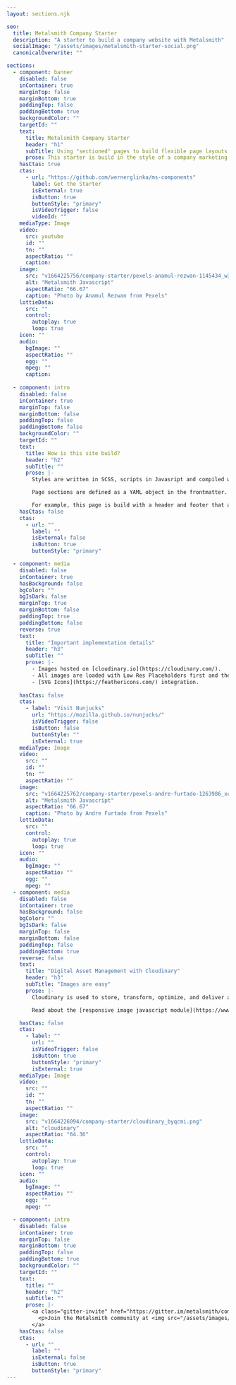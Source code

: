 ```yaml
---
layout: sections.njk

seo:
  title: Metalsmith Company Starter
  description: "A starter to build a company website with Metalsmith"
  socialImage: "/assets/images/metalsmith-starter-social.png"
  canonicalOverwrite: ""

sections:
  - component: banner
    disabled: false
    inContainer: true
    marginTop: false
    marginBottom: true
    paddingTop: false
    paddingBottom: true
    backgroundColor: ""
    targetId: ""
    text:
      title: Metalsmith Company Starter
      header: "h1"
      subTitle: Using "sectioned" pages to build flexible page layouts
      prose: This starter is build in the style of a company marketing site. The components on this site are bare-bone interpretations of common information presentation patterns that can be found on many corporate websites. [The source code for this site can be found on GitHub](https://github.com/wernerglinka/metalsmith-company-starter).
    hasCtas: true
    ctas:
      - url: "https://github.com/wernerglinka/ms-components"
        label: Get the Starter
        isExternal: true
        isButton: true
        buttonStyle: "primary"
        isVideoTrigger: false
        videoId: ""
    mediaType: Image
    video:
      src: youtube
      id: ""
      tn: ""
      aspectRatio: ""
      caption:
    image:
      src: "v1664225756/company-starter/pexels-anamul-rezwan-1145434_w33asu.jpg"
      alt: "Metalsmith Javascript"
      aspectRatio: "66.67"
      caption: "Photo by Anamul Rezwan from Pexels"
    lottieData:
      src: ""
      control:
        autoplay: true
        loop: true
    icon: ""
    audio:
      bgImage: ""
      aspectRatio: ""
      ogg: ""
      mpeg: ""
      caption:
   
  - component: intro
    disabled: false
    inContainer: true
    marginTop: false
    marginBottom: false
    paddingTop: false
    paddingBottom: false
    backgroundColor: ""
    targetId: ""
    text:
      title: How is this site build?
      header: "h2"
      subTitle: ""
      prose: |-
        Styles are written in SCSS, scripts in Javasript and compiled with Metalsmith plugins. Content is written in [Markdown](https://marked.js.org/) and templates are coded with [Nunjucks](https://mozilla.github.io/nunjucks/). **All page content is defined in the frontmatter of each page**. Except for blog pages, there are no long-text markdown sections. Rather, content text area fields in the page frontmatter are compiled into HTML with a Nunjucks filter. 

        Page sections are defined as a YAML object in the frontmatter. This approach lends itself to an easy integration with headless CMSs like forestry.io. Get more [detailed explanations in this blogpost](https://www.glinka.co/blog/building-flexible-page-layouts/).

        For example, this page is build with a header and footer that are the same for every page. Then it uses three components, a Banner, a text section and a media component twice for the body content.
    hasCtas: false
    ctas:
      - url: ""
        label: ""
        isExternal: false
        isButton: true
        buttonStyle: "primary"

  - component: media
    disabled: false
    inContainer: true
    hasBackground: false
    bgColor: ""
    bgIsDark: false
    marginTop: true
    marginBottom: false
    paddingTop: true
    paddingBottom: false
    reverse: true
    text:
      title: "Important implementation details"
      header: "h3"
      subTitle: ""
      prose: |-
        - Images hosted on [cloudinary.io](https://cloudinary.com/).
        - All images are loaded with Low Res Placeholders first and then replaced when the image enters the browser viewport (lazy load).
        - [SVG Icons](https://feathericons.com/) integration.
    
    hasCtas: false
    ctas:
      - label: "Visit Nunjucks"
        url: "https://mozilla.github.io/nunjucks/"
        isVideoTrigger: false
        isButton: false
        buttonStyle: ""
        isExternal: true
    mediaType: Image
    video:
      src: ""
      id: ""
      tn: ""
      aspectRatio: ""
    image:
      src: "v1664225762/company-starter/pexels-andre-furtado-1263986_xqymoo.jpg"
      alt: "Metalsmith Javascript"
      aspectRatio: "66.67"
      caption: "Photo by Andre Furtado from Pexels"
    lottieData:
      src: ""
      control:
        autoplay: true
        loop: true
    icon: ""
    audio:
      bgImage: ""
      aspectRatio: ""
      ogg: ""
      mpeg: ""
  - component: media
    disabled: false
    inContainer: true
    hasBackground: false
    bgColor: ""
    bgIsDark: false
    marginTop: false
    marginBottom: false
    paddingTop: false
    paddingBottom: true
    reverse: false
    text:
      title: "Digital Asset Management with Cloudinary"
      header: "h3"
      subTitle: "Images are easy"
      prose: |-
        Cloudinary is used to store, transform, optimize, and deliver all site media assets — images and videos with easy-to-use APIs. This service takes the pain of image management and responsive image set creations away. You just tell cloudinary, in the image url, what the image size should be and more. Click here to [get started](https://cloudinary.com/documentation/how_to_integrate_cloudinary).

        Read about the [responsive image javascript module](https://www.glinka.co/blog/building-responsive-progressive-image-component/) on glinka.co.

    hasCtas: false
    ctas:
      - label: ""
        url: ""
        isVideoTrigger: false
        isButton: true
        buttonStyle: "primary"
        isExternal: true
    mediaType: Image
    video:
      src: ""
      id: ""
      tn: ""
      aspectRatio: ""
    image:
      src: "v1664226094/company-starter/cloudinary_byqcmi.png"
      alt: "cloudinary"
      aspectRatio: "64.36"
    lottieData:
      src: ""
      control:
        autoplay: true
        loop: true
    icon: ""
    audio:
      bgImage: ""
      aspectRatio: ""
      ogg: ""
      mpeg: ""

  - component: intro
    disabled: false
    inContainer: true
    marginTop: false
    marginBottom: true
    paddingTop: false
    paddingBottom: true
    backgroundColor: ""
    targetId: ""
    text:
      title: ""
      header: "h2"
      subTitle: ""
      prose: |-
        <a class="gitter-invite" href="https://gitter.im/metalsmith/community">
          <p>Join the Metalsmith community at <img src="/assets/images/gitter.png" alt="gitter" /> to discuss all-things Metalsmith.</p>
        </a>
    hasCtas: false
    ctas:
      - url: ""
        label: ""
        isExternal: false
        isButton: true
        buttonStyle: "primary"
---
```

